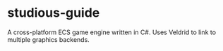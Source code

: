 # studious-guide
A cross-platform ECS game engine written in C#. Uses Veldrid to link to multiple graphics backends.
